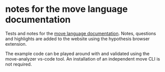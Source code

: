 

# notes for the move language documentation

Tests and notes for the [move language documentation](https://move-language.github.io/).
Notes, questions and highlights are added to the website using the hypothesis browser extension.

The example code can be played around with and validated using the move-analyzer vs-code tool. An installation of an independent move CLI is not required.
